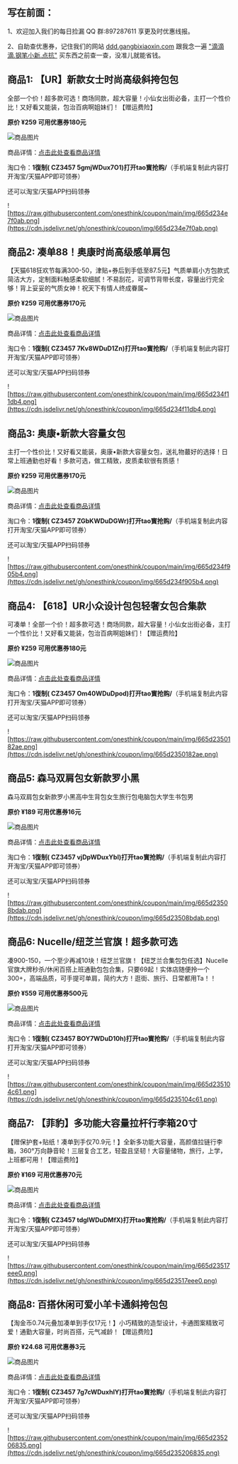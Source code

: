 ## 写在前面：

1、欢迎加入我们的每日捡漏 QQ 群:897287611 享更及时优惠线报。

2、自助查优惠券，记住我们的网站 [ddd.gangbixiaoxin.com](https://ddd.gangbixiaoxin.com) 跟我念一遍 ["滴滴滴.钢笔小新.点抗"](https://ddd.gangbixiaoxin.com) 买东西之前查一查，没准儿就能省钱。

## 商品1: 【UR】新款女士时尚高级斜挎包包

全部一个价！超多款可选！商场同款，超大容量！小仙女出街必备，主打一个性价比！又好看又能装，包治百病啊姐妹们！【赠运费险】

**原价 ¥259 可用优惠券180元**

![商品图片](https://gw.alicdn.com/imgextra/i3/3952701185/O1CN01QREvCA1KcmIZ7PtfB_!!0-item_pic.jpg)

商品详情：[点击此处查看商品详情](https://s.click.taobao.com/t?e=m%3D2%26s%3D%2BB6MAi9FZ%2BBw4vFB6t2Z2ueEDrYVVa64yK8Cckff7TXLWlSKdGSYDkTxuE%2BcsmvWMMgx22UI05bWbLW7uhxyboGvCrJWHk1%2FTyVl44vrPmd3miNKHWpinpVm%2FOAUUFw71qrpxiwMoCNxc1AtbZGVS00Ez%2BhxW97Ivd1sOMgNYosLZMqoQW%2BfuKGzo1lVxIioKu9FrV1OwMxue%2FGT85NjeVi0LSOpKxoYuZYbPopph56WBM0sraLhXuyQjzC6gFKPPkckEBp5LmY4%2BfirBrx7mM7AMx9cWAx%2BEiM%2FlSG%2FbZTZEkQbDccKvc1M9V%2BxPufIU1NVKZy3ECfGDF1NzTQoPw%3D%3D&amp;union_lens=lensId:TAPI@1717379908@212bb0f3_1121_18fdbd1c57b_7781@01)

淘口令：**1復制( CZ3457 5gmjWDux7O1)打开tao寳抢购/**（手机端复制此内容打开淘宝/天猫APP即可领券）</p>

还可以淘宝/天猫APP扫码领券

![https://raw.githubusercontent.com/onesthink/coupon/main/img/665d234e7f0ab.png](https://cdn.jsdelivr.net/gh/onesthink/coupon/img/665d234e7f0ab.png)

## 商品2: 凑单88！奥康时尚高级感单肩包

【天猫618狂欢节每满300-50，津贴+券后到手低至87.5元】气质单肩小方包款式简洁大方，定制面料触感柔软细腻！不易刮花，可调节背带长度，容量出行完全够！背上妥妥的气质女神！祝天下有情人终成眷属~

**原价 ¥259 可用优惠券170元**

![商品图片](https://img.alicdn.com/imgextra/i2/2315786761/O1CN01YFIU391zoakwy9S5D_!!2315786761.jpg)

商品详情：[点击此处查看商品详情](https://s.click.taobao.com/t?e=m%3D2%26s%3DA%2Bjxkq7%2FjF1w4vFB6t2Z2ueEDrYVVa64yK8Cckff7TXLWlSKdGSYDqpwAmrV4MC3J1gyddu7kN%2FWbLW7uhxyboGvCrJWHk1%2FTyVl44vrPmd3miNKHWpinpVm%2FOAUUFw71qrpxiwMoCNxc1AtbZGVS0K0%2BZaUx39vQVpAg6NgJCHNEPXytV9ALoS4zvCRUrquhl0bDI17EEdOIu55NpRuz8P9P4OtTlKwHq4Uk%2B62pubJ5gwiq0N7Kxjyy6WTATDIwv%2BvFwNHXyQbkJ5QxPS2Ci%2FKfJmqgrYAfWsUjZoD5RCaErRXEn0Frab3E7SERYDZDseal0NfMDXJpWvVCAyWdKJn5AyUbPoV&amp;union_lens=lensId:TAPI@1717379910@213f13ee_110b_18fdbd1cb56_45a5@01)

淘口令：**1復制( CZ3457 7Kv8WDuD1Zn)打开tao寳抢购/**（手机端复制此内容打开淘宝/天猫APP即可领券）</p>

还可以淘宝/天猫APP扫码领券

![https://raw.githubusercontent.com/onesthink/coupon/main/img/665d234f11db4.png](https://cdn.jsdelivr.net/gh/onesthink/coupon/img/665d234f11db4.png)

## 商品3: 奥康•新款大容量女包

主打一个性价比！又好看又能装，奥康•新款大容量女包，送礼物蕞好的选择！日常上班通勤也好看！多款可选，做工精致，皮质柔软很有质感！

**原价 ¥259 可用优惠券170元**

![商品图片](https://img.alicdn.com/imgextra/i4/2278533591/O1CN018HVH0Y1cOjEDj9KOO_!!2278533591.jpg)

商品详情：[点击此处查看商品详情](https://s.click.taobao.com/t?e=m%3D2%26s%3D9t5FBUejoqJw4vFB6t2Z2ueEDrYVVa64yK8Cckff7TXLWlSKdGSYDqpwAmrV4MC3RitN3%2FurF3zWbLW7uhxyboGvCrJWHk1%2FTyVl44vrPmd3miNKHWpinpVm%2FOAUUFw71qrpxiwMoCNxc1AtbZGVS0K0%2BZaUx39vQVpAg6NgJCHNEPXytV9ALoS4zvCRUrquElj425xvsOotzUaX0fTW9bfUy7s4et%2BP3VJajPwrghxslHzZZRTlgjOzoDAlXGkY6mnhoD9rCHhTU1UpnLcQJ9kYvQZuIwx3oGeIQL4Fi9Gzw5fBL2KWnDe6QsPe5ftjhgcbUccTft%2B228n1ngbVmA%3D%3D&amp;union_lens=lensId:TAPI@1717379911@213e664e_11a0_18fdbd1d082_6535@01)

淘口令：**1復制( CZ3457 ZGbKWDuDGWr)打开tao寳抢购/**（手机端复制此内容打开淘宝/天猫APP即可领券）</p>

还可以淘宝/天猫APP扫码领券

![https://raw.githubusercontent.com/onesthink/coupon/main/img/665d234f905b4.png](https://cdn.jsdelivr.net/gh/onesthink/coupon/img/665d234f905b4.png)

## 商品4: 【618】UR小众设计包包轻奢女包合集款

可凑单！全部一个价！超多款可选！商场同款，超大容量！小仙女出街必备，主打一个性价比！又好看又能装，包治百病啊姐妹们！【赠运费险】

**原价 ¥259 可用优惠券180元**

![商品图片](https://img.alicdn.com/i3/3952701185/O1CN01dbw3X31Kcm74zSrF6_!!3952701185.jpg)

商品详情：[点击此处查看商品详情](https://s.click.taobao.com/t?e=m%3D2%26s%3DvylcdneGXHJw4vFB6t2Z2ueEDrYVVa64yK8Cckff7TXLWlSKdGSYDqpwAmrV4MC3t4hWD5k2kjPWbLW7uhxyboGvCrJWHk1%2FTyVl44vrPmd3miNKHWpinpVm%2FOAUUFw71qrpxiwMoCNxc1AtbZGVS00Ez%2BhxW97Ivd1sOMgNYosLZMqoQW%2BfuKGzo1lVxIioo%2BNjCX0gAaPq%2Fs1OHixSkPOVG2u9sREXBMCbwf00P9xCCXIoEMV09BMYZUjc5oT5lbRMz6GTKAYZjQKfJ2UQf03O4wtQ3K90XXhKrcBJdMx59dp81Ga9RezpEB0GiKd7X0%2B3obhRTo5xKmPmpIKZsA%3D%3D&amp;union_lens=lensId:TAPI@1717379913@210733ee_1157_18fdbd1d75b_aca1@01)

淘口令：**1復制( CZ3457 Om40WDuDpod)打开tao寳抢购/**（手机端复制此内容打开淘宝/天猫APP即可领券）</p>

还可以淘宝/天猫APP扫码领券

![https://raw.githubusercontent.com/onesthink/coupon/main/img/665d2350182ae.png](https://cdn.jsdelivr.net/gh/onesthink/coupon/img/665d2350182ae.png)

## 商品5: 森马双肩包女新款罗小黑

森马双肩包女新款罗小黑高中生背包女生旅行包电脑包大学生书包男

**原价 ¥189 可用优惠券16元**

![商品图片](https://img.alicdn.com/bao/uploaded/i3/397341302/O1CN01k48cps1LUMdh9Q905_!!397341302.jpg)

商品详情：[点击此处查看商品详情](https://s.click.taobao.com/t?e=m%3D2%26s%3D3YEA5%2BUS%2BUZw4vFB6t2Z2ueEDrYVVa64yK8Cckff7TXLWlSKdGSYDqpwAmrV4MC3xq3IhSJN6GTWbLW7uhxyboGvCrJWHk1%2FTyVl44vrPmd3miNKHWpinpVm%2FOAUUFw71qrpxiwMoCNxc1AtbZGVS1sfyDLhpMLH%2B2nv1WABkQ6MHuv7RoNv0Q0jFsbsQ7KWxyaHr6Pu15ULMq2VsuCQSibiDKyE2qxIB8vtEcKNd4KbCrlc0PTxrNgWlBCKsYi7lbRMz6GTKAYZjQKfJ2UQf03O4wtQ3K90XXhKrcBJdMzH0R9h%2FgkEtr7XeeHXfLXeX0%2B3obhRTo5xKmPmpIKZsA%3D%3D&amp;union_lens=lensId:TAPI@1717379914@21669af1_1156_18fdbd1dbcf_7e87@01)

淘口令：**1復制( CZ3457 vjDpWDuxYbl)打开tao寳抢购/**（手机端复制此内容打开淘宝/天猫APP即可领券）</p>

还可以淘宝/天猫APP扫码领券

![https://raw.githubusercontent.com/onesthink/coupon/main/img/665d23508bdab.png](https://cdn.jsdelivr.net/gh/onesthink/coupon/img/665d23508bdab.png)

## 商品6: Nucelle/纽芝兰官旗！超多款可选

凑900-150，一个至少再减10块！纽芝兰官旗！【纽芝兰合集包包任选】Nucelle官旗大牌秒杀/休闲百搭上班通勤包包合集，只要69起！实体店随便拎一个300+，高端品质，可手提可单肩，简约大方！逛街、旅行、日常都用Ta！！

**原价 ¥559 可用优惠券500元**

![商品图片](https://img.alicdn.com/imgextra/i2/2952274021/O1CN01nmXn8s1fZfTrw9QY8_!!2952274021.jpg)

商品详情：[点击此处查看商品详情](https://s.click.taobao.com/t?e=m%3D2%26s%3DufL%2BBmu1d9dw4vFB6t2Z2ueEDrYVVa64yK8Cckff7TXLWlSKdGSYDqpwAmrV4MC31aH1Hk3GeOjWbLW7uhxyboGvCrJWHk1%2FTyVl44vrPmd3miNKHWpinpVm%2FOAUUFw71qrpxiwMoCNxc1AtbZGVS0t74RhedHHDOsfB8Lh66e8LZMqoQW%2BfuKGzo1lVxIiojRYXHZozhX%2FrFA8yR4hLEe4Zlt8nib%2BaGxJbIbn3ckQxfiiQfoeOHn7epYl4r1Zku5%2Frs9dftlo4%2BfirBrx7mM7AMx9cWAx%2BEiM%2FlSG%2FbZSPAtlyXE4EeY9mYql4wpwTU1NVKZy3ECfGDF1NzTQoPw%3D%3D&amp;union_lens=lensId:TAPI@1717379916@213f43ec_1173_18fdbd1e112_7cc8@01)

淘口令：**1復制( CZ3457 BOY7WDuD10h)打开tao寳抢购/**（手机端复制此内容打开淘宝/天猫APP即可领券）</p>

还可以淘宝/天猫APP扫码领券

![https://raw.githubusercontent.com/onesthink/coupon/main/img/665d235104c61.png](https://cdn.jsdelivr.net/gh/onesthink/coupon/img/665d235104c61.png)

## 商品7: 【菲豹】多功能大容量拉杆行李箱20寸

【赠保护套+贴纸！凑单到手仅70.9元！】全新多功能大容量，高颜值拉链行李箱，360°万向静音轮！三层复合工艺，轻盈且坚韧！大容量储物，旅行，上学，上班都可用！【赠运费险】

**原价 ¥169 可用优惠券70元**

![商品图片](https://img.alicdn.com/imgextra/i3/4033592471/O1CN01hhkphF1U7ld69kwzG_!!4033592471.jpg)

商品详情：[点击此处查看商品详情](https://s.click.taobao.com/t?e=m%3D2%26s%3D0v5J1anDKTdw4vFB6t2Z2ueEDrYVVa64yK8Cckff7TXLWlSKdGSYDqpwAmrV4MC3lovu%2FCElQOvWbLW7uhxyboGvCrJWHk1%2FTyVl44vrPmd3miNKHWpinpVm%2FOAUUFw71qrpxiwMoCNxc1AtbZGVS3f27SS5HLzLsKdDREr4yAvNEPXytV9ALoS4zvCRUrqugPIs5%2BSalUeelmSszReh8hmbNpff0GRzpggz1Iv1pwrj9QpOWN3BhpfDUyctahxoKJh%2FSbsSmCJTU1UpnLcQJ9kYvQZuIwx3oGeIQL4Fi9FqiTsNmfr%2FMFTz5T5xbzFEhgcbUccTft%2B228n1ngbVmA%3D%3D&amp;union_lens=lensId:TAPI@1717379917@213e632e_117b_18fdbd1e5a1_949a@01)

淘口令：**1復制( CZ3457 tdglWDuDMfX)打开tao寳抢购/**（手机端复制此内容打开淘宝/天猫APP即可领券）</p>

还可以淘宝/天猫APP扫码领券

![https://raw.githubusercontent.com/onesthink/coupon/main/img/665d23517eee0.png](https://cdn.jsdelivr.net/gh/onesthink/coupon/img/665d23517eee0.png)

## 商品8: 百搭休闲可爱小羊卡通斜挎包包

【淘金币0.74元叠加凑单到手仅17元！】小巧精致的造型设计，卡通图案精致可爱！通勤大容量，时尚百搭，元气减龄！【赠运费险】

**原价 ¥24.68 可用优惠券3元**

![商品图片](https://img.alicdn.com/i2/756241160/O1CN016DAMUd1KRKIBpVTNV_!!756241160.jpg)

商品详情：[点击此处查看商品详情](https://s.click.taobao.com/t?e=m%3D2%26s%3DL3omKgNOIsdw4vFB6t2Z2ueEDrYVVa64XoO8tOebS%2BfLWlSKdGSYDqpwAmrV4MC3MMgx22UI05bWbLW7uhxyboGvCrJWHk1%2FTyVl44vrPmd3miNKHWpinpVm%2FOAUUFw71qrpxiwMoCNxc1AtbZGVS0mZHsQN%2F%2FiZpvLMNUj77jmMHuv7RoNv0Q0jFsbsQ7KWoTiOe4Gk66kg8kGHzD0iRdOflPlu4sTUMEWaZJQKTpki022dnty9AAb1NRrYo7MolbRMz6GTKAYZjQKfJ2UQf03O4wtQ3K90XXhKrcBJdMzWgggDeb1apsYhzLnmchXdX0%2B3obhRTo5xKmPmpIKZsA%3D%3D&amp;union_lens=lensId:TAPI@1717379918@2106f787_115b_18fdbd1e9a6_d258@01)

淘口令：**1復制( CZ3457 7g7cWDuxhIY)打开tao寳抢购/**（手机端复制此内容打开淘宝/天猫APP即可领券）</p>

还可以淘宝/天猫APP扫码领券

![https://raw.githubusercontent.com/onesthink/coupon/main/img/665d235206835.png](https://cdn.jsdelivr.net/gh/onesthink/coupon/img/665d235206835.png)

